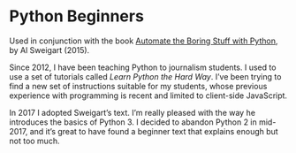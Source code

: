 # Python Beginners

Used in conjunction with the book [Automate the Boring Stuff with Python](http://automatetheboringstuff.com/), by Al Sweigart (2015).

Since 2012, I have been teaching Python to journalism students. I used to use a set of tutorials called *Learn Python the Hard Way*. I’ve been trying to find a new set of instructions suitable for my students, whose previous experience with programming is recent and limited to client-side JavaScript.

In 2017 I adopted Sweigart’s text. I’m really pleased with the way he introduces the basics of Python 3. I decided to abandon Python 2 in mid-2017, and it’s great to have found a beginner text that explains enough but not too much.
